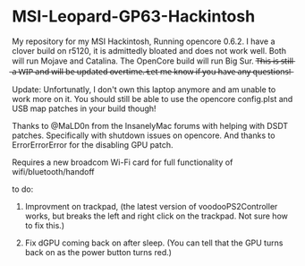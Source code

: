 # MSI-Leopard-GP63-Hackintosh
My repository for my MSI Hackintosh, Running opencore 0.6.2. I have a clover build on r5120, it is admittedly bloated and does not work well. Both will run Mojave and Catalina. The OpenCore build will run Big Sur. T̶h̶i̶s̶ ̶i̶s̶ ̶s̶t̶i̶l̶l̶ ̶a̶ ̶W̶I̶P̶ ̶a̶n̶d̶ ̶w̶i̶l̶l̶ ̶b̶e̶ ̶u̶p̶d̶a̶t̶e̶d̶ ̶o̶v̶e̶r̶t̶i̶m̶e̶.̶ ̶L̶e̶t̶ ̶m̶e̶ ̶k̶n̶o̶w̶ ̶i̶f̶ ̶y̶o̶u̶ ̶h̶a̶v̶e̶ ̶a̶n̶y̶ ̶q̶u̶e̶s̶t̶i̶o̶n̶s̶!̶ 

Update: Unfortunatly, I don't own this laptop anymore and am unable to work more on it. You should still be able to use the opencore config.plst and USB map patches in your build though!


Thanks to @MaLD0n from the InsanelyMac forums with helping with DSDT patches. Specifically with shutdown issues on opencore. And thanks to ErrorErrorError for the disabling GPU patch.

Requires a new broadcom Wi-Fi card for full functionality of wifi/bluetooth/handoff

to do:

1.  Improvment on trackpad, (the latest version of voodooPS2Controller works, but breaks the left and right click on the trackpad. Not sure how to fix this.)

2. Fix dGPU coming back on after sleep. (You can tell that the GPU turns back on as the power button turns red.)
